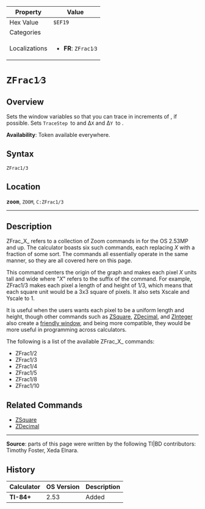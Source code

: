 | Property      | Value |
|---------------|-------|
| Hex Value     | `$EF19`|
| Categories    | <ul></ul> |
| Localizations | <ul><li><b>FR</b>: `ZFrac1⁄3`</li></ul> |

# `ZFrac1⁄3`

## Overview
Sets the window variables so that you can trace in increments of , if possible. Sets `TraceStep `to  and Δ`X` and Δ`Y `to .


<b>Availability</b>: Token available everywhere.

## Syntax
`ZFrac1/3`

## Location
<tt><kbd><b>zoom</b></kbd></tt>, `ZOOM`, `C:ZFrac1/3`
<hr>

## Description

ZFrac_X_ refers to a collection of Zoom commands in for the OS 2.53MP and up. The calculator boasts six such commands, each replacing _X_ with a fraction of some sort. The commands all essentially operate in the same manner, so they are all covered here on this page.

This command centers the origin of the graph and makes each pixel _X_ units tall and wide where "_X_" refers to the suffix of the command. For example, ZFrac1/3 makes each pixel a length of and height of 1/3, which means that each square unit would be a 3x3 square of pixels. It also sets Xscale and Yscale to 1.

It is useful when the users wants each pixel to be a uniform length and height, though other commands such as [ZSquare](ZSquare.md), [ZDecimal](ZDecimal.md), and [ZInteger](ZInteger.md) also create a [friendly window](friendly-window), and being more compatible, they would be more useful in programming across calculators.

The following is a list of the available ZFrac_X_ commands:

*   ZFrac1/2
*   ZFrac1/3
*   ZFrac1/4
*   ZFrac1/5
*   ZFrac1/8
*   ZFrac1/10

## Related Commands

*   [ZSquare](ZSquare.md)
*   [ZDecimal](ZDecimal.md)

* * *

**Source**: parts of this page were written by the following TI|BD contributors: Timothy Foster, Xeda Elnara.

## History
| Calculator | OS Version | Description |
|------------|------------|-------------|
| <b>TI-84+</b> | 2.53 | Added |


